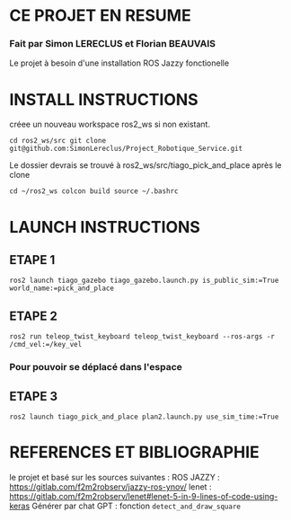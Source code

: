 # CE PROJET EN RESUME
### Fait par Simon LERECLUS et Florian BEAUVAIS

Le projet à besoin d'une installation ROS Jazzy fonctionelle

# INSTALL INSTRUCTIONS

créee un nouveau workspace ros2_ws si non existant.

`cd ros2_ws/src
git clone git@github.com:SimonLereclus/Project_Robotique_Service.git`

Le dossier devrais se trouvé à ros2_ws/src/tiago_pick_and_place après le clone

`cd ~/ros2_ws
colcon build
source ~/.bashrc`

# LAUNCH INSTRUCTIONS

## ETAPE 1

`ros2 launch tiago_gazebo tiago_gazebo.launch.py is_public_sim:=True world_name:=pick_and_place`

## ETAPE 2

`ros2 run teleop_twist_keyboard teleop_twist_keyboard --ros-args -r /cmd_vel:=/key_vel`
### Pour pouvoir se déplacé dans l'espace

## ETAPE 3

`ros2 launch tiago_pick_and_place plan2.launch.py use_sim_time:=True`

# REFERENCES ET BIBLIOGRAPHIE

le projet et basé sur les sources suivantes :
ROS JAZZY : https://gitlab.com/f2m2robserv/jazzy-ros-ynov/
lenet : https://gitlab.com/f2m2robserv/lenet#lenet-5-in-9-lines-of-code-using-keras
Générer par chat GPT : fonction `detect_and_draw_square` 

